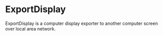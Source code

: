 # ExportDisplay
ExportDisplay is a computer display exporter to another computer screen over local area network.

